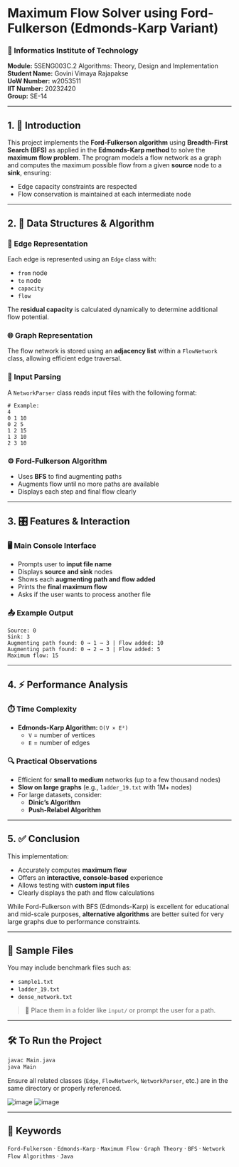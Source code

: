 # Maximum Flow Solver using Ford-Fulkerson (Edmonds-Karp Variant)

### 📘 Informatics Institute of Technology  
**Module:** 5SENG003C.2 Algorithms: Theory, Design and Implementation  
**Student Name:** Govini Vimaya Rajapakse  
**UoW Number:** w2053511  
**IIT Number:** 20232420  
**Group:** SE-14  

---

## 1. 📌 Introduction

This project implements the **Ford-Fulkerson algorithm** using **Breadth-First Search (BFS)** as applied in the **Edmonds-Karp method** to solve the **maximum flow problem**. The program models a flow network as a graph and computes the maximum possible flow from a given **source** node to a **sink**, ensuring:

- Edge capacity constraints are respected  
- Flow conservation is maintained at each intermediate node  

---

## 2. 🧮 Data Structures & Algorithm

### 🧩 Edge Representation
Each edge is represented using an `Edge` class with:
- `from` node  
- `to` node  
- `capacity`  
- `flow`

The **residual capacity** is calculated dynamically to determine additional flow potential.

### 🌐 Graph Representation
The flow network is stored using an **adjacency list** within a `FlowNetwork` class, allowing efficient edge traversal.

### 📂 Input Parsing
A `NetworkParser` class reads input files with the following format:

```
# Example:
4
0 1 10
0 2 5
1 2 15
1 3 10
2 3 10
```

### ⚙️ Ford-Fulkerson Algorithm
- Uses **BFS** to find augmenting paths
- Augments flow until no more paths are available
- Displays each step and final flow clearly

---

## 3. 🎛️ Features & Interaction

### 🖥️ Main Console Interface
- Prompts user to **input file name**
- Displays **source and sink** nodes
- Shows each **augmenting path and flow added**
- Prints the **final maximum flow**
- Asks if the user wants to process another file

### 📤 Example Output
```
Source: 0  
Sink: 3  
Augmenting path found: 0 → 1 → 3 | Flow added: 10  
Augmenting path found: 0 → 2 → 3 | Flow added: 5  
Maximum flow: 15
```

---

## 4. ⚡ Performance Analysis

### ⏱️ Time Complexity
- **Edmonds-Karp Algorithm:** `O(V × E²)`
  - `V` = number of vertices  
  - `E` = number of edges  

### 🔍 Practical Observations
- Efficient for **small to medium** networks (up to a few thousand nodes)
- **Slow on large graphs** (e.g., `ladder_19.txt` with 1M+ nodes)
- For large datasets, consider:
  - **Dinic’s Algorithm**
  - **Push-Relabel Algorithm**

---

## 5. ✅ Conclusion

This implementation:

- Accurately computes **maximum flow**  
- Offers an **interactive, console-based** experience  
- Allows testing with **custom input files**  
- Clearly displays the path and flow calculations  

While Ford-Fulkerson with BFS (Edmonds-Karp) is excellent for educational and mid-scale purposes, **alternative algorithms** are better suited for very large graphs due to performance constraints.

---

## 📎 Sample Files

You may include benchmark files such as:
- `sample1.txt`
- `ladder_19.txt`
- `dense_network.txt`

> 📁 Place them in a folder like `input/` or prompt the user for a path.

---

## 🛠️ To Run the Project

```bash
javac Main.java
java Main
```

Ensure all related classes (`Edge`, `FlowNetwork`, `NetworkParser`, etc.) are in the same directory or properly referenced.

![image](https://github.com/user-attachments/assets/8da7ec92-0d67-487f-a484-99bc5e7ac819)
![image](https://github.com/user-attachments/assets/82d272ef-8419-48d2-9343-5d2a511cd6fe)


---

## 🧠 Keywords

`Ford-Fulkerson` · `Edmonds-Karp` · `Maximum Flow` · `Graph Theory` · `BFS` · `Network Flow Algorithms` · `Java`
